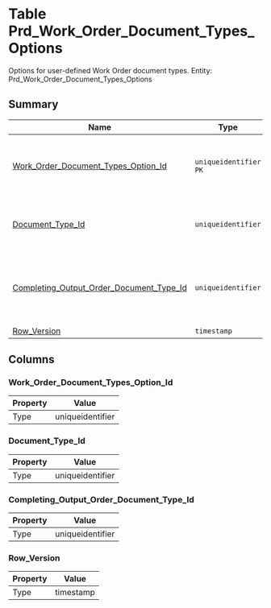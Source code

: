 # Table Prd_Work_Order_Document_Types_Options

Options for user-defined Work Order document types. Entity: Prd_Work_Order_Document_Types_Options

## Summary

| Name | Type | Description |
| - | - | --- |
|[Work_Order_Document_Types_Option_Id](#work_order_document_types_option_id)|`uniqueidentifier` `PK`|Option for user-defined Work Order document type|
|[Document_Type_Id](#document_type_id)|`uniqueidentifier` |User-defined Work Order document type|
|[Completing_Output_Order_Document_Type_Id](#completing_output_order_document_type_id)|`uniqueidentifier` |User-defined Completing Output Order document type|
|[Row_Version](#row_version)|`timestamp` ||

## Columns

### Work_Order_Document_Types_Option_Id

| Property | Value |
| - | - |
|Type|uniqueidentifier|

### Document_Type_Id

| Property | Value |
| - | - |
|Type|uniqueidentifier|

### Completing_Output_Order_Document_Type_Id

| Property | Value |
| - | - |
|Type|uniqueidentifier|

### Row_Version

| Property | Value |
| - | - |
|Type|timestamp|


